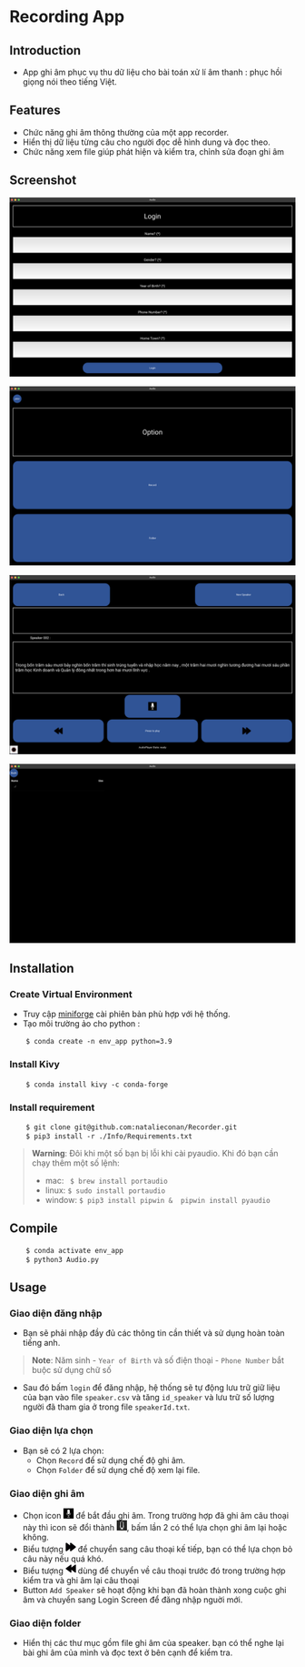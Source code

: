 # Recording App

## Introduction

- App ghi âm phục vụ thu dữ liệu cho bài toán xử lí âm thanh : phục hồi giọng nói theo tiếng Việt.

## Features

- Chức năng ghi âm thông thường của một app recorder. 
- Hiển thị dữ liệu từng câu cho người đọc dễ hình dung và đọc theo.
- Chức năng xem file giúp phát hiện và kiểm tra, chỉnh sửa đoạn ghi âm

## Screenshot

![login](Demo/login.png)

![option](Demo/option.png)

![record](Demo/record.png)

![Folder](Demo/folder.png)

## Installation

### Create Virtual Environment
- Truy cập [miniforge](https://github.com/conda-forge/miniforge) cài phiên bản phù hợp với hệ thống.
- Tạo môi trường ảo cho python :

``` 
    $ conda create -n env_app python=3.9
```

### Install Kivy
```
    $ conda install kivy -c conda-forge
```


### Install requirement
```
    $ git clone git@github.com:natalieconan/Recorder.git
    $ pip3 install -r ./Info/Requirements.txt
```
> **Warning**: Đôi khi một số bạn bị lỗi khi cài pyaudio. Khi đó bạn cần chạy thêm một số lệnh: 
>- mac: ``` $ brew install portaudio```
>- linux: ``` $ sudo install portaudio ```
>- window: ``` $ pip3 install pipwin &  pipwin install pyaudio ```

## Compile

``` 
    $ conda activate env_app
    $ python3 Audio.py
```

## Usage

### Giao diện đăng nhập 
- Bạn sẽ phải nhập đầy đủ các thông tin cần thiết và sử dụng hoàn toàn tiếng anh.
> **Note**: Năm sinh - ```Year of Birth``` và số điện thoại - ```Phone Number``` bắt buộc sử dụng chữ số 

- Sau đó bấm ``` login ``` để đăng nhập, hệ thống sẽ tự động lưu trữ giữ liệu của bạn vào file ```speaker.csv``` và tăng `id_speaker` và lưu trữ số lượng người đã tham gia ở trong file `speakerId.txt`.

### Giao diện lựa chọn
- Bạn sẽ có 2 lựa chọn: 
    - Chọn `Record` để sử dụng chế độ ghi âm.
    - Chọn `Folder` để sử dụng chế độ xem lại file.

### Giao diện ghi âm
- Chọn icon <img src="Demo/micro.jpeg" width="18" height="18"/>  để bắt đầu ghi âm. Trong trường hợp đã ghi âm câu thoại này thì icon sẽ đổi thành <img src="Demo/micro.png" width="18" height="18">, bấm lần 2 có thể lựa chọn ghi âm lại hoặc không.
- Biểu tượng <img src="Demo/forward-button.png" width="18" height="18"> để chuyển sang câu thoại kế tiếp, bạn có thể lựa chọn bỏ câu này nếu quá khó.
- Biểu tượng <img src="Demo/rewind-button.png" width="18"> dùng để chuyển về câu thoại trước đó trong trường hợp kiểm tra và ghi âm lại câu thoại
- Button `Add Speaker` sẽ hoạt động khi bạn đã hoàn thành xong cuộc ghi âm và chuyển sang Login Screen để đăng nhập nguời mới.

### Giao diện folder
- Hiển thị các thư mục gồm file ghi âm của speaker. bạn có thể nghe lại bài ghi âm của mình và đọc text ở bên cạnh để kiểm tra.
